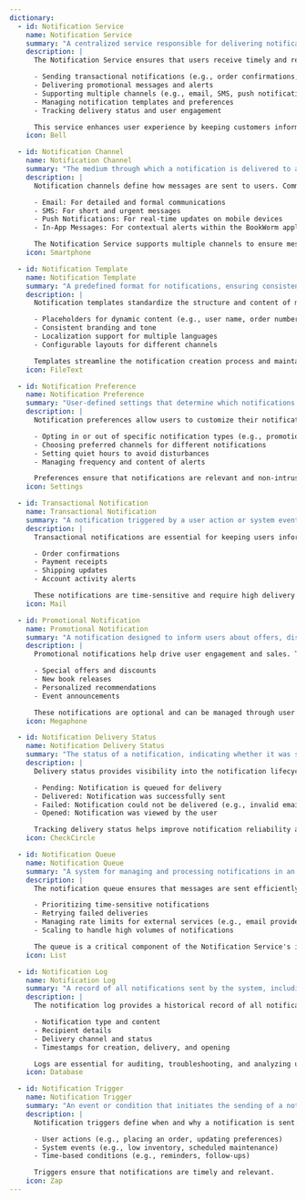 ```yaml
---
dictionary:
  - id: Notification Service
    name: Notification Service
    summary: "A centralized service responsible for delivering notifications to users via various channels."
    description: |
      The Notification Service ensures that users receive timely and relevant updates about their activities and system events. Key responsibilities include:

      - Sending transactional notifications (e.g., order confirmations, payment receipts)
      - Delivering promotional messages and alerts
      - Supporting multiple channels (e.g., email, SMS, push notifications)
      - Managing notification templates and preferences
      - Tracking delivery status and user engagement

      This service enhances user experience by keeping customers informed and engaged.
    icon: Bell

  - id: Notification Channel
    name: Notification Channel
    summary: "The medium through which a notification is delivered to a user."
    description: |
      Notification channels define how messages are sent to users. Common channels include:

      - Email: For detailed and formal communications
      - SMS: For short and urgent messages
      - Push Notifications: For real-time updates on mobile devices
      - In-App Messages: For contextual alerts within the BookWorm application

      The Notification Service supports multiple channels to ensure messages reach users effectively.
    icon: Smartphone

  - id: Notification Template
    name: Notification Template
    summary: "A predefined format for notifications, ensuring consistency and efficiency."
    description: |
      Notification templates standardize the structure and content of messages. They include:

      - Placeholders for dynamic content (e.g., user name, order number)
      - Consistent branding and tone
      - Localization support for multiple languages
      - Configurable layouts for different channels

      Templates streamline the notification creation process and maintain a professional appearance.
    icon: FileText

  - id: Notification Preference
    name: Notification Preference
    summary: "User-defined settings that determine which notifications they receive and how."
    description: |
      Notification preferences allow users to customize their notification experience. Key aspects include:

      - Opting in or out of specific notification types (e.g., promotional emails)
      - Choosing preferred channels for different notifications
      - Setting quiet hours to avoid disturbances
      - Managing frequency and content of alerts

      Preferences ensure that notifications are relevant and non-intrusive.
    icon: Settings

  - id: Transactional Notification
    name: Transactional Notification
    summary: "A notification triggered by a user action or system event, such as an order confirmation or payment receipt."
    description: |
      Transactional notifications are essential for keeping users informed about their activities. Examples include:

      - Order confirmations
      - Payment receipts
      - Shipping updates
      - Account activity alerts

      These notifications are time-sensitive and require high delivery reliability.
    icon: Mail

  - id: Promotional Notification
    name: Promotional Notification
    summary: "A notification designed to inform users about offers, discounts, or new products."
    description: |
      Promotional notifications help drive user engagement and sales. They include:

      - Special offers and discounts
      - New book releases
      - Personalized recommendations
      - Event announcements

      These notifications are optional and can be managed through user preferences.
    icon: Megaphone

  - id: Notification Delivery Status
    name: Notification Delivery Status
    summary: "The status of a notification, indicating whether it was successfully delivered, failed, or is pending."
    description: |
      Delivery status provides visibility into the notification lifecycle. Key statuses include:

      - Pending: Notification is queued for delivery
      - Delivered: Notification was successfully sent
      - Failed: Notification could not be delivered (e.g., invalid email address)
      - Opened: Notification was viewed by the user

      Tracking delivery status helps improve notification reliability and user engagement.
    icon: CheckCircle

  - id: Notification Queue
    name: Notification Queue
    summary: "A system for managing and processing notifications in an orderly manner."
    description: |
      The notification queue ensures that messages are sent efficiently and reliably. It includes:

      - Prioritizing time-sensitive notifications
      - Retrying failed deliveries
      - Managing rate limits for external services (e.g., email providers)
      - Scaling to handle high volumes of notifications

      The queue is a critical component of the Notification Service's infrastructure.
    icon: List

  - id: Notification Log
    name: Notification Log
    summary: "A record of all notifications sent by the system, including details and delivery status."
    description: |
      The notification log provides a historical record of all notifications. It includes:

      - Notification type and content
      - Recipient details
      - Delivery channel and status
      - Timestamps for creation, delivery, and opening

      Logs are essential for auditing, troubleshooting, and analyzing user engagement.
    icon: Database

  - id: Notification Trigger
    name: Notification Trigger
    summary: "An event or condition that initiates the sending of a notification."
    description: |
      Notification triggers define when and why a notification is sent. Examples include:

      - User actions (e.g., placing an order, updating preferences)
      - System events (e.g., low inventory, scheduled maintenance)
      - Time-based conditions (e.g., reminders, follow-ups)

      Triggers ensure that notifications are timely and relevant.
    icon: Zap
---
```

